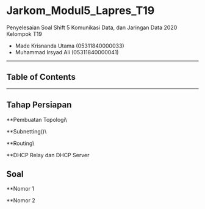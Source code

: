 # Jarkom_Modul5_Lapres_T19
Penyelesaian Soal Shift 5 Komunikasi Data, dan Jaringan Data 2020\
Kelompok T19
  * Made Krisnanda Utama (05311840000033)
  * Muhammad Irsyad Ali (05311840000041)


---
## Table of Contents

---

## Tahap Persiapan
 **Pembuatan Topologi\
 
 
 **Subnetting()\
 
 
 **Routing\
 
 
 **DHCP Relay dan DHCP Server
 
 
## Soal
 **Nomor 1
 
 
 **Nomor 2
